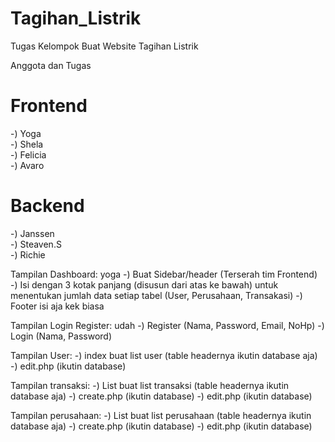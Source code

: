 # Tagihan_Listrik
Tugas Kelompok Buat Website Tagihan Listrik

Anggota dan Tugas

<h1>Frontend</h1>
-) Yoga<br>
-) Shela<br>
-) Felicia<br>
-) Avaro<br>

<h1>Backend</h1>
-) Janssen<br>
-) Steaven.S<br>
-) Richie<br>



Tampilan Dashboard: yoga
-) Buat Sidebar/header (Terserah tim Frontend)
-) Isi dengan 3 kotak panjang (disusun dari atas ke bawah) untuk menentukan jumlah data setiap tabel (User, Perusahaan, Transakasi)
-) Footer isi aja kek biasa

Tampilan Login Register: udah
-) Register (Nama, Password, Email, NoHp)
-) Login (Nama, Password)

Tampilan User:
-) index buat list user (table headernya ikutin database aja)
-) edit.php (ikutin database)

Tampilan transaksi:
-) List buat list transaksi (table headernya ikutin database aja)
-) create.php (ikutin database)
-) edit.php (ikutin database)

Tampilan perusahaan:
-) List buat list perusahaan (table headernya ikutin database aja)
-) create.php (ikutin database)
-) edit.php (ikutin database)